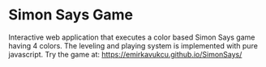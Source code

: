 # Simon Says Game
 Interactive web application that executes a color based Simon Says game having 4 colors. The leveling and playing system is implemented with pure javascript. 
 Try the game at: https://emirkavukcu.github.io/SimonSays/

